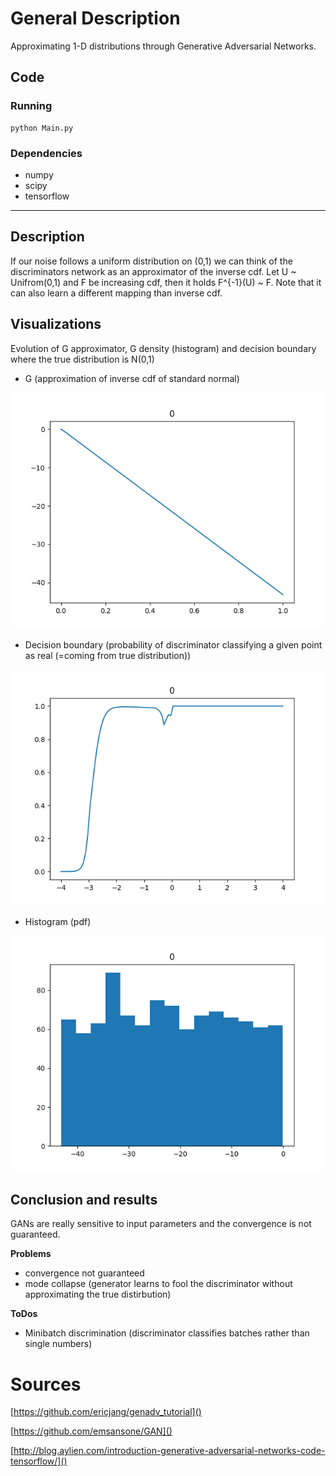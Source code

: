 # General Description
Approximating 1-D distributions through Generative Adversarial Networks.


## Code

### Running
```
python Main.py
```

### Dependencies
*  numpy
*  scipy
*  tensorflow
---
## Description
If our noise follows a uniform distribution on (0,1) we can think of the discriminators
network as an approximator of the inverse cdf.
Let U ~ Unifrom(0,1) and F be increasing cdf, then it holds F^{-1}(U) ~ F. Note that it can also learn a different
mapping than inverse cdf.


## Visualizations
Evolution of G approximator, G density (histogram) and decision boundary where the true distribution is N(0,1)
* G (approximation of inverse cdf of standard normal)

![alt text](https://github.com/jankrepl/GAN-1D-distribution-fitting/blob/master/pics/G.gif "G")

* Decision boundary (probability of discriminator classifying a given point as real (=coming from true distribution))

![alt text](https://github.com/jankrepl/GAN-1D-distribution-fitting/blob/master/pics/db.gif "Decision Boundary")

* Histogram (pdf)

![alt text](https://github.com/jankrepl/GAN-1D-distribution-fitting/blob/master/pics/hist.gif "Evolution of G")

## Conclusion and results
GANs are really sensitive to input parameters and the convergence is not
guaranteed.

**Problems**
* convergence not guaranteed
* mode collapse (generator learns to fool the discriminator without approximating the true distirbution)

**ToDos**
* Minibatch discrimination (discriminator classifies batches rather than single numbers)


# Sources

[https://github.com/ericjang/genadv_tutorial]()

[https://github.com/emsansone/GAN]()

[http://blog.aylien.com/introduction-generative-adversarial-networks-code-tensorflow/]()
